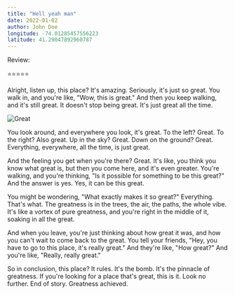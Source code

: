```yaml
---
title: "Hell yeah man"
date: 2022-01-02
author: John Doe
longitude: -74.01285457556223
latitude: 41.29047892960787
---
```


Review:

⭐️⭐️⭐️⭐️⭐️

Alright, listen up, this place? It's amazing. Seriously, it's just so great. You walk in, and you're like, "Wow, this is great." And then you keep walking, and it's still great. It doesn't stop being great. It's just great all the time. 

![Great](https://source.unsplash.com/800x600/?great)

You look around, and everywhere you look, it's great. To the left? Great. To the right? Also great. Up in the sky? Great. Down on the ground? Great. Everything, everywhere, all the time, is just great.


And the feeling you get when you're there? Great. It's like, you think you know what great is, but then you come here, and it's even greater. You're walking, and you're thinking, "Is it possible for something to be this great?" And the answer is yes. Yes, it can be this great.

You might be wondering, "What exactly makes it so great?" Everything. That's what. The greatness is in the trees, the air, the paths, the whole vibe. It's like a vortex of pure greatness, and you're right in the middle of it, soaking in all the great.

And when you leave, you're just thinking about how great it was, and how you can't wait to come back to the great. You tell your friends, "Hey, you have to go to this place, it's really great." And they're like, "How great?" And you're like, "Really, really great."

So in conclusion, this place? It rules. It's the bomb. It's the pinnacle of greatness. If you're looking for a place that's great, this is it. Look no further. End of story. Greatness achieved.